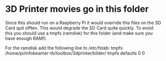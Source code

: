  3D Printer movies go in this folder
===============================

Since this should run on a Raspberry Pi it would override this files on the SD Card quit offten. This would degrade the SD Card quite quickly. To avoid this you should use a tmpfs (ramdisk) for this folder (and make sure you have enough RAM!).

For the ramdisk add the following line to /etc/fstab:
tmpfs /home/pi/infobeamer-tb/toolbox/3dprinter/bilder/ tmpfs defaults 0 0

